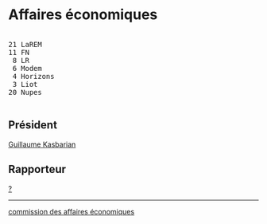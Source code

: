 Affaires économiques
====================


<pre class="composition">

21 LaREM
11 FN
 8 LR
 6 Modem
 4 Horizons
 3 Liot
20 Nupes

</pre>


Président
---------

[Guillaume Kasbarian][président]


Rapporteur
----------

[?][rapporteur]


<hr class="separator">

[commission des affaires économiques][officiel]



[président]: https://www.assemblee-nationale.fr/dyn/deputes/PA719372
[rapporteur]: #
[officiel]: https://www.assemblee-nationale.fr/dyn/16/organes/commissions-permanentes/affaires-economiques/composition
